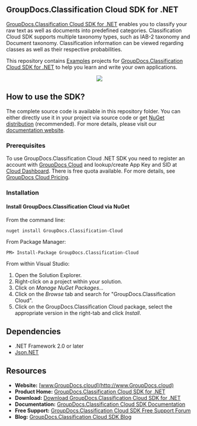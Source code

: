 ## GroupDocs.Classification Cloud SDK for .NET

[GroupDocs.Classification Cloud SDK for .NET](https://products.groupdocs.cloud/classification/net) enables you to classify your raw text as well as documents ‎into predefined categories. Classification Cloud SDK supports multiple taxonomy types, such as IAB-2 ‎taxonomy and Document taxonomy. Classification information can be viewed regarding classes as well ‎as their respective probabilities.‎

This repository contains [Examples](Examples) projects for [GroupDocs.Classification Cloud SDK for .NET](https://products.groupdocs.cloud/classification/net) to help you learn and write your own applications.

<p align="center">

  <a title="Download complete GroupDocs.Classification Cloud SDK Examples for .NET source code" href="https://github.com/groupdocs-classification-cloud/groupdocs-classification-cloud-dotnet-samples/archive/master.zip">
	<img src="https://raw.github.com/AsposeExamples/java-examples-dashboard/master/images/downloadZip-Button-Large.png" />
  </a>
</p>

## How to use the SDK?
The complete source code is available in this repository folder. You can either directly use it in your project via source code or get [NuGet distribution](https://www.nuget.org/packages/GroupDocs.Classification-Cloud/) (recommended). For more details, please visit our [documentation website](https://docs.groupdocs.cloud/display/classificationcloud/Available+SDKs).

### Prerequisites

To use GroupDocs.Classification Cloud .NET SDK you need to register an account with [GroupDocs Cloud](https://groupdocs.cloud) and lookup/create App Key and SID at [Cloud Dashboard](https://dashboard.groupdocs.cloud/#/apps). There is free quota available. For more details, see [GroupDocs Cloud Pricing](https://purchase.groupdocs.cloud/pricing).

### Installation

#### Install GroupDocs.Classification Cloud via NuGet

From the command line:

	nuget install GroupDocs.Classification-Cloud

From Package Manager:

	PM> Install-Package GroupDocs.Classification-Cloud

From within Visual Studio:

1. Open the Solution Explorer.
2. Right-click on a project within your solution.
3. Click on *Manage NuGet Packages...*
4. Click on the *Browse* tab and search for "GroupDocs.Classification Cloud".
5. Click on the GroupDocs.Classification Cloud package, select the appropriate version in the right-tab and click *Install*.

## Dependencies
- .NET Framework 2.0 or later
- [Json.NET](https://www.nuget.org/packages/Newtonsoft.Json/)

## Resources

+ **Website:** [www.GroupDocs.cloud](http://www.GroupDocs.cloud)
+ **Product Home:** [GroupDocs.Classification Cloud SDK for .NET](https://products.groupdocs.cloud/classification/net)
+ **Download:** [Download GroupDocs.Classification Cloud SDK for .NET](https://www.nuget.org/packages/GroupDocs.Classification-Cloud/)
+ **Documentation:** [GroupDocs.Classification Cloud SDK Documentation](https://docs.groupdocs.cloud/display/classificationcloud/Home)
+ **Free Support:** [GroupDocs.Classification Cloud SDK Free Support Forum](https://forum.groupdocs.cloud/c/classification)
+ **Blog:** [GroupDocs.Classification Cloud SDK Blog](https://blog.groupdocs.cloud/category/classification/)